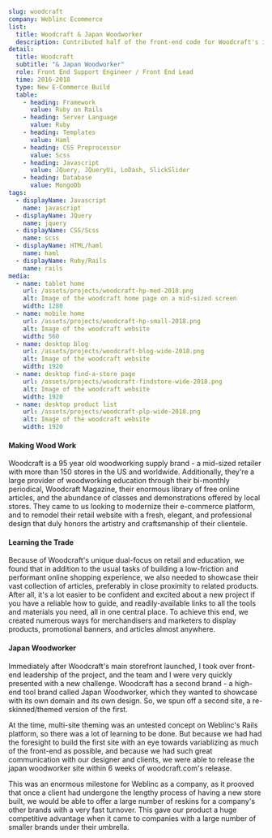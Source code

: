 ```yml
slug: woodcraft
company: Weblinc Ecommerce
list:
  title: Woodcraft & Japan Woodworker
  description: Contributed half of the front-end code for Woodcraft's initial build and then took over front-end leadership of new feature work on the project. Led the development of a reskin of the same app to showcase their more upscale tool brand, Japan Woodworker.
detail:
  title: Woodcraft
  subtitle: "& Japan Woodworker"
  role: Front End Support Engineer / Front End Lead
  time: 2016-2018
  type: New E-Commerce Build
  table:
    - heading: Framework
      value: Ruby on Rails
    - heading: Server Language
      value: Ruby
    - heading: Templates
      value: Haml
    - heading: CSS Preprocessor
      value: Scss
    - heading: Javascript
      value: JQuery, JQueryUi, LoDash, SlickSlider
    - heading: Database
      value: MongoDb
tags:
  - displayName: Javascript
    name: javascript
  - displayName: JQuery
    name: jquery
  - displayName: CSS/Scss
    name: scss
  - displayName: HTML/haml
    name: haml
  - displayName: Ruby/Rails
    name: rails
media:
  - name: tablet home
    url: /assets/projects/woodcraft-hp-med-2018.png
    alt: Image of the woodcraft home page on a mid-sized screen
    width: 1280
  - name: mobile home
    url: /assets/projects/woodcraft-hp-small-2018.png
    alt: Image of the woodcraft website
    width: 560
  - name: desktop blog
    url: /assets/projects/woodcraft-blog-wide-2018.png
    alt: Image of the woodcraft website
    width: 1920
  - name: desktop find-a-store page
    url: /assets/projects/woodcraft-findstore-wide-2018.png
    alt: Image of the woodcraft website
    width: 1920
  - name: desktop product list
    url: /assets/projects/woodcraft-plp-wide-2018.png
    alt: Image of the woodcraft website
    width: 1920
```

#### Making Wood Work

Woodcraft is a 95 year old woodworking supply brand - a mid-sized retailer with more than 150 stores in the US and worldwide.  Additionally, they're a large provider of woodworking education through their bi-monthly periodical, Woodcraft Magazine, their enormous library of free online articles, and the abundance of classes and demonstrations offered by local stores.  They came to us looking to modernize their e-commerce platform, and to remodel their retail website with a fresh, elegant, and professional design that duly honors the artistry and craftsmanship of their clientele.

#### Learning the Trade

Because of Woodcraft's unique dual-focus on retail and education, we found that in addition to the usual tasks of building a low-friction and performant online shopping experience, we also needed to showcase their vast collection of articles, preferably in close proximity to related products.  After all, it's a lot easier to be confident and excited about a new project if you have a reliable how to guide, and readily-available links to all the tools and materials you need, all in one central place.  To achieve this end, we created numerous ways for merchandisers and marketers to display products, promotional banners, and articles almost anywhere.

#### Japan Woodworker

Immediately after Woodcraft's main storefront launched, I took over front-end leadership of the project, and the team and I were very quickly presented with a new challenge.  Woodcraft has a second brand - a high-end tool brand called Japan Woodworker, which they wanted to showcase with its own domain and its own design.  So, we spun off a second site, a re-skinned/themed version of the first.

At the time, multi-site theming was an untested concept on Weblinc's Rails platform, so there was a lot of learning to be done. But because we had had the foresight to build the first site with an eye towards variablizing as much of the front-end as possible, and because we had such great communication with our designer and clients, we were able to release the japan woodworker site within 6 weeks of woodcraft.com's release.

This was an enormous milestone for Weblinc as a company, as it prooved that once a client had undergone the lengthy process of having a new store built, we would be able to offer a large number of reskins for a company's other brands with a very fast turnover.  This gave our product a huge competitive advantage when it came to companies with a large number of smaller brands under their umbrella.